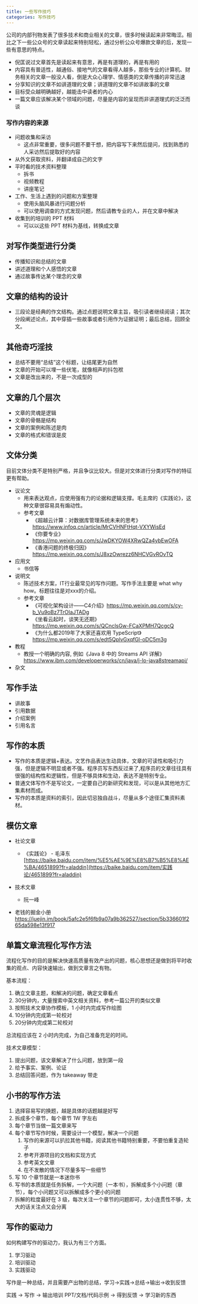 ```yaml
---
title: 一些写作技巧
categories: 写作技巧
---
```


公司的内部刊物发表了很多技术和商业相关的文章，很多时候读起来非常晦涩。相比之下一些公众号的文章读起来特别轻松，通过分析公众号爆款文章的后，发现一些有意思的特点。

- 倪匡说过文章首先是读起来有意思，再是有道理的，再是有用的
- 内容具有普适性，越通俗、接地气的文章看得人越多，那些专业的计算机、财务相关的文章一般没人看，倒是大众心理学、情感类的文章传播的非常迅速
- 分享知识的文章不如讲道理的文章；讲道理的文章不如讲故事的文章
- 目标受众越明确越好，越能击中读者的内心
- 一篇文章应该解决某个领域的问题，尽量是内容的呈现而非讲道理式的泛泛而谈

### 写作内容的来源

- 问题收集和采访
  - 这点非常重要，很多问题不要干想，把内容写下来然后提问，找到熟悉的人采访然后提取好的内容
- 从外文获取资料，并翻译成自己的文字
- 平时看的技术资料整理
  - 拆书
  - 视频教程
  - 讲座笔记
- 工作、生活上遇到的问题和方案整理
  - 使用头脑风暴进行问题分析
  - 可以使用调查的方式发现问题，然后请教专业的人，并在文章中解决
- 收集到的培训的 PPT 材料
  - 可以以这些 PPT 材料为基线，转换成文章

## 对写作类型进行分类

- 传播知识和总结的文章
- 讲述道理和个人感悟的文章
- 通过故事传达某个理念的文章

## 文章的结构的设计

- 三段论是经典的作文结构。通过点题说明文章主旨，吸引读者继续阅读；其次分段阐述论点，其中穿插一些故事或者引用作为证据证明；最后总结，回顾全文。

## 其他奇巧淫技

- 总结不要用“总结”这个标题，让结尾更为自然
- 文章的开始可以埋一些伏笔，就像相声的抖包袱
- 文章是改出来的，不是一次成型的

## 文章的几个层次

- 文章的灵魂是逻辑
- 文章的骨骼是结构
- 文章的案例和陈述是肉
- 文章的格式和错误是皮

## 文体分类

目前文体分类不是特别严格，并且争议比较大。但是对文体进行分类对写作的特征更有帮助。

- 议论文
    - 用来表达观点，应使用强有力的论据和逻辑支撑。毛主席的《实践论》，这种文章很容易具有煽动性。
    - 参考文章
        - 《超越云计算：对数据库管理系统未来的思考》https://www.infoq.cn/article/MrCVHNFtHqt-VXYWisEd
        - 《你要专业》 https://mp.weixin.qq.com/s/JwDKYOW4XRwQZa4ybEwOFA
        - 《香港问题的终极归因》https://mp.weixin.qq.com/s/J8xzOwrezz6NHCVGvROvTQ
- 应用文
    - 书信等
- 说明文
    - 陈述技术方案，IT行业最常见的写作问题。写作手法主要是 what why how。标题往往是对xxx的介绍。
    - 参考文章
        - 《可视化架构设计——C4介绍》https://mp.weixin.qq.com/s/cy-b_Vu9oBz7TrOIaJTADg
        - 《坐看云起时，谈笑无还期》https://mp.weixin.qq.com/s/QCnclsGw-FCaXPMH7QcgcQ
        - 《为什么都2019年了大家还喜欢用 TypeScript》https://mp.weixin.qq.com/s/edt5QplvGxqfGl-oDC5m3g
- 教程
    - 教授一个明确的内容, 例如《Java 8 中的 Streams API 详解》 https://www.ibm.com/developerworks/cn/java/j-lo-java8streamapi/
- 杂文

## 写作手法

- 讲故事
- 引用数据
- 介绍案例
- 引用名言

## 写作的本质

- 写作的本质是逻辑+表达。文艺作品表达生动具体，文章的可读性和吸引力强，但是逻辑不明显或者不强。程序员写东西反过来了,程序员的文章往往具有很强的结构性和逻辑性，但是不够具体和生动，表达不是特别专业。
- 普通文体写作不是写论文，一定要自己的新研究和发现，可以是从其他地方汇集素材而成。
- 写作的本质是资料的索引，因此切忌独自战斗，尽量从多个途径汇集资料素材。



## 模仿文章

- 社论文章

  - 《实践论》 - 毛泽东[https://baike.baidu.com/item/%E5%AE%9E%E8%B7%B5%E8%AE%BA/4651899?fr=aladdin](https://baike.baidu.com/item/实践论/4651899?fr=aladdin)

- 技术文章

  - 阮一峰
- 老钱的掘金小册 https://juejin.im/book/5afc2e5f6fb9a07a9b362527/section/5b336601f265da598e13f917



## 单篇文章流程化写作方法

流程化写作的目的是解决快速高质量有效产出的问题，核心思想还是做到将平时收集的观点、内容快速输出，做到文章言之有物。

基本流程：



1. 确立文章主题，和解决的问题，确定文章看点
2. 30分钟内，大量搜索中英文相关资料，参考一篇公开的类似文章
3. 按照技术文章协作模板，1 小时内完成写作绘图
4. 10分钟内完成第一轮校对
5. 20分钟内完成第二轮校对



总流程应该在 2 小时内完成，为自己准备充足的时间。



技术文章模型：

1. 提出问题，该文章解决了什么问题，放到第一段
2. 给予事实、案例、论证
3. 总结回答问题，作为 takeaway 带走



## 小书的写作方法

1. 选择容易写的换题，越是具体的话题越是好写
2. 拆成多个章节，每个章节 1W 字左右
3. 每个章节当做一篇文章来写
4. 每个章节写作时候，需要设计一个模型，解决一个问题
   1. 写作的来源可以扒拉其他书籍，阅读其他书籍特别重要，不要怕重复造轮子
   2. 参考开源项目的文档和实现方式
   3. 参考英文文章
   4. 在不发散的情况下尽量多写一些细节
5. 写 10 个章节就是一本迷你书
6. 写书的本质就是任务拆解，一个大问题（一本书），拆解成多个小问题（章节），每个小问题又可以拆解成多个更小的问题
7. 拆解的粒度最好在 3 级，每次关注一个章节的问题即可，太小连贯性不够，太大的话关注点又会分离



## 写作的驱动力

如何构建写作的驱动力，我认为有三个方面。

1. 学习驱动
2. 培训驱动
3. 实践驱动



写作是一种总结，并且需要产出物的总结，学习->实践->总结->输出->收到反馈

实践 -> 写作 -> 输出培训 PPT/文档/代码示例 -> 得到反馈 -> 学习新的东西



